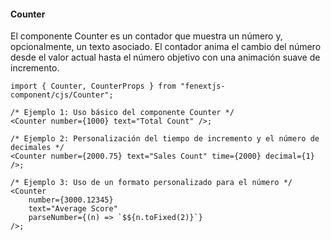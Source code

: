 #### Counter

El componente Counter es un contador que muestra un número y, opcionalmente, un texto asociado. El contador anima el cambio del número desde el valor actual hasta el número objetivo con una animación suave de incremento.

```tsx
import { Counter, CounterProps } from "fenextjs-component/cjs/Counter";

/* Ejemplo 1: Uso básico del componente Counter */
<Counter number={1000} text="Total Count" />;

/* Ejemplo 2: Personalización del tiempo de incremento y el número de decimales */
<Counter number={2000.75} text="Sales Count" time={2000} decimal={1} />;

/* Ejemplo 3: Uso de un formato personalizado para el número */
<Counter
    number={3000.12345}
    text="Average Score"
    parseNumber={(n) => `$${n.toFixed(2)}`}
/>;
```
